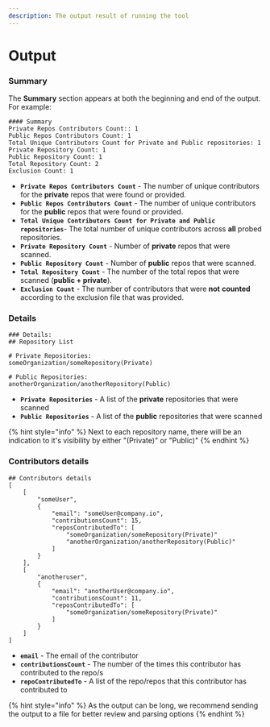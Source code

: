 ```yaml
---
description: The output result of running the tool
---
```


# Output

### Summary

The **Summary** section appears at both the beginning and end of the output. For example:

```
#### Summary
Private Repos Contributors Count:: 1
Public Repos Contributors Count: 1
Total Unique Contributors Count for Private and Public repositories: 1
Private Repository Count: 1
Public Repository Count: 1
Total Repository Count: 2
Exclusion Count: 1
```

* **`Private Repos Contributors Count`** - The number of unique contributors for the **private** repos that were found or provided.
* **`Public Repos Contributors Count`** - The number of unique contributors for the **public** repos that were found or provided.
* **`Total Unique Contributors Count for Private and Public repositories`**- The total number of unique contributors across **all** probed repositories.
* **`Private Repository Count`** - Number of **private** repos that were scanned.
* **`Public Repository Count`** - Number of **public** repos that were scanned.
* **`Total Repository Count`** - The number of the total repos that were scanned (**public + private**).
* **`Exclusion Count`** - The number of contributors that were **not** **counted** according to the exclusion file that was provided.

### Details

```
### Details:
## Repository List

# Private Repositories:
someOrganization/someRepository(Private)

# Public Repositories:
anotherOrganization/anotherRepository(Public)
```

* **`Private Repositories`** - A list of the **private** repositories that were scanned
* **`Public Repositories`** - A list of the **public** repositories that were scanned

{% hint style="info" %}
Next to each repository name, there will be an indication to it's visibility by either "(Private)" or "Public)"
{% endhint %}

### Contributors details

```
## Contributors details
[
    [
        "someUser",
        {
            "email": "someUser@company.io",
            "contributionsCount": 15,
            "reposContributedTo": [
                "someOrganization/someRepository(Private)"
                "anotherOrganization/anotherRepository(Public)"
            ]
        }
    ],
    [
        "anotheruser",
        {
            "email": "anotherUser@company.io",
            "contributionsCount": 11,
            "reposContributedTo": [
                "someOrganization/someRepository(Private)"
            ]
        }
    ]
]
```

* **`email`** - The email of the contributor
* **`contributionsCount`** - The number of the times this contributor has contributed to the repo/s
* **`repoContributedTo`** - A list of the repo/repos that this contributor has contributed to

{% hint style="info" %}
As the output can be long, we recommend sending the output to a file for better review and parsing options
{% endhint %}
